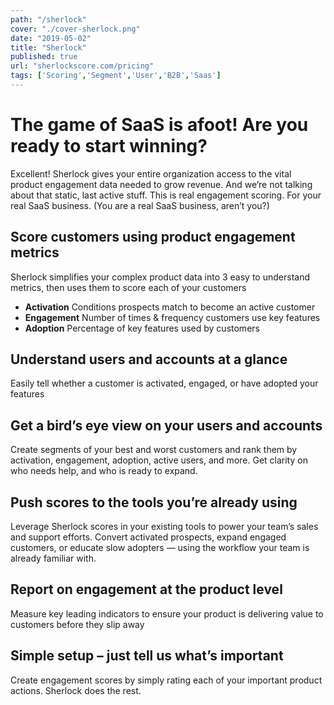 ```yaml
---
path: "/sherlock"
cover: "./cover-sherlock.png"
date: "2019-05-02"
title: "Sherlock"
published: true
url: "sherlockscore.com/pricing"
tags: ['Scoring','Segment','User','B2B','Saas']
---
```

# The game of SaaS is afoot! Are you ready to start winning?

Excellent! Sherlock gives your entire organization access to the vital product engagement data needed to grow revenue. And we’re not talking about that static, last active stuff. This is real engagement scoring. For your real SaaS business. (You are a real SaaS business, aren’t you?)

## Score customers using product engagement metrics
Sherlock simplifies your complex product data into 3 easy to understand metrics, then uses them to score each of your customers
* **Activation** Conditions prospects match to become an active customer
* **Engagement** Number of times & frequency customers use key features
* **Adoption** Percentage of key features used by customers

## Understand users and accounts at a glance
Easily tell whether a customer is activated, engaged, or have adopted your features

## Get a bird’s eye view on your users and accounts
Create segments of your best and worst customers and rank them by activation, engagement, adoption, active users, and more. Get clarity on who needs help, and who is ready to expand.

## Push scores to the tools you’re already using
Leverage Sherlock scores in your existing tools to power your team’s sales and support efforts. Convert activated prospects, expand engaged customers, or educate slow adopters — using the workflow your team is already familiar with.

## Report on engagement at the product level
Measure key leading indicators to ensure your product is delivering value to customers before they slip away

## Simple setup – just tell us what’s important
Create engagement scores by simply rating each of your important product actions. Sherlock does the rest.
